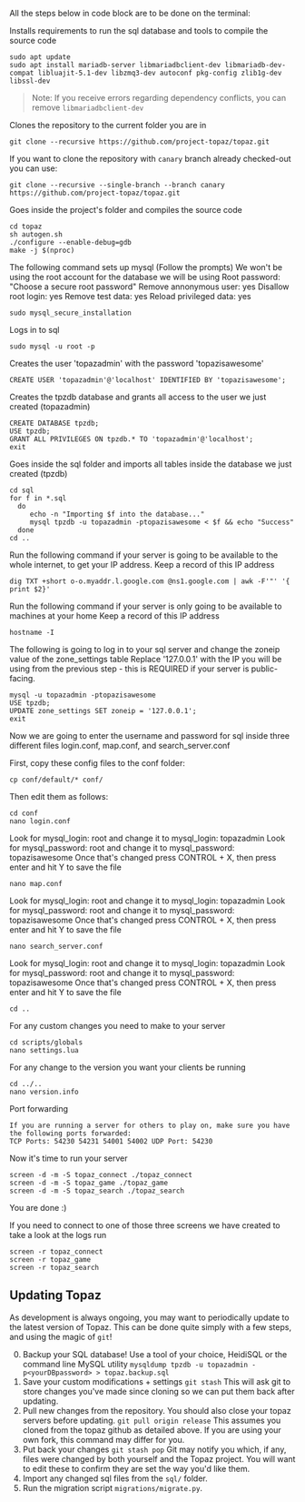 All the steps below in code block are to be done on the terminal:

Installs requirements to run the sql database and tools to compile the source code
```
sudo apt update
sudo apt install mariadb-server libmariadbclient-dev libmariadb-dev-compat libluajit-5.1-dev libzmq3-dev autoconf pkg-config zlib1g-dev libssl-dev
```
> Note: If you receive errors regarding dependency conflicts, you can remove `libmariadbclient-dev`


Clones the repository to the current folder you are in
```
git clone --recursive https://github.com/project-topaz/topaz.git
```

If you want to clone the repository with `canary` branch already checked-out you can use:
```
git clone --recursive --single-branch --branch canary https://github.com/project-topaz/topaz.git
```

Goes inside the project's folder and compiles the source code
```
cd topaz
sh autogen.sh
./configure --enable-debug=gdb
make -j $(nproc)
```

The following command sets up mysql (Follow the prompts)
We won't be using the root account for the database we will be using
Root password: "Choose a secure root password"
Remove annonymous user: yes
Disallow root login: yes
Remove test data: yes
Reload privileged data: yes
```
sudo mysql_secure_installation
```

Logs in to sql
```
sudo mysql -u root -p
```

Creates the user 'topazadmin' with the password 'topazisawesome'
```
CREATE USER 'topazadmin'@'localhost' IDENTIFIED BY 'topazisawesome';
```

Creates the tpzdb database and grants all access to the user we just created (topazadmin)
```
CREATE DATABASE tpzdb;
USE tpzdb;
GRANT ALL PRIVILEGES ON tpzdb.* TO 'topazadmin'@'localhost';
exit
```

Goes inside the sql folder and imports all tables inside the database we just created (tpzdb)
```
cd sql
for f in *.sql
  do
     echo -n "Importing $f into the database..."
     mysql tpzdb -u topazadmin -ptopazisawesome < $f && echo "Success"      
  done
cd ..
```

Run the following command if your server is going to be available to the whole internet, to get your IP address.
Keep a record of this IP address
```
dig TXT +short o-o.myaddr.l.google.com @ns1.google.com | awk -F'"' '{ print $2}'
```

Run the following command if your server is only going to be available to machines at your home
Keep a record of this IP address
```
hostname -I
```

The following is going to log in to your sql server and change the zoneip value of the zone_settings table
Replace '127.0.0.1' with the IP you will be using from the previous step - this is REQUIRED if your server is public-facing.
```
mysql -u topazadmin -ptopazisawesome
USE tpzdb;
UPDATE zone_settings SET zoneip = '127.0.0.1'; 
exit
```

Now we are going to enter the username and password for sql inside three different files login.conf, map.conf, and search_server.conf

First, copy these config files to the conf folder:
```
cp conf/default/* conf/
```

Then edit them as follows:

```
cd conf
nano login.conf
```
Look for mysql_login: root and change it to mysql_login: topazadmin
Look for mysql_password: root and change it to mysql_password: topazisawesome
Once that's changed press CONTROL + X, then press enter and hit Y to save the file
```
nano map.conf
```
Look for mysql_login: root and change it to mysql_login: topazadmin
Look for mysql_password: root and change it to mysql_password: topazisawesome
Once that's changed press CONTROL + X, then press enter and hit Y to save the file
```
nano search_server.conf
```
Look for mysql_login: root and change it to mysql_login: topazadmin
Look for mysql_password: root and change it to mysql_password: topazisawesome
Once that's changed press CONTROL + X, then press enter and hit Y to save the file
```
cd ..
```

For any custom changes you need to make to your server
```
cd scripts/globals
nano settings.lua
```

For any change to the version you want your clients be running
```
cd ../..
nano version.info
```
Port forwarding 
```
If you are running a server for others to play on, make sure you have 
the following ports forwarded: 
TCP Ports: 54230 54231 54001 54002 UDP Port: 54230
```
Now it's time to run your server
```
screen -d -m -S topaz_connect ./topaz_connect
screen -d -m -S topaz_game ./topaz_game
screen -d -m -S topaz_search ./topaz_search
```

You are done :)

If you need to connect to one of those three screens we have created to take a look at the logs run
```
screen -r topaz_connect
screen -r topaz_game
screen -r topaz_search
```

## Updating Topaz

As development is always ongoing, you may want to periodically update to the latest version of Topaz. This can be done quite simply with a few steps, and using the magic of `git`! 

0. Backup your SQL database!
Use a tool of your choice, HeidiSQL or the command line MySQL utility `mysqldump tpzdb -u topazadmin -p<yourDBpassword> > topaz.backup.sql`
1. Save your custom modifications + settings
```git stash```
This will ask git to store changes you've made since cloning so we can put them back after updating.
2. Pull new changes from the repository. You should also close your topaz servers before updating.
```git pull origin release```
This assumes you cloned from the topaz github as detailed above. If you are using your own fork, this command may differ for you.
3. Put back your changes
```git stash pop```
Git may notify you which, if any, files were changed by both yourself and the Topaz project. You will want to edit these to confirm they are set the way you'd like them.
4. Import any changed sql files from the `sql/` folder.
5. Run the migration script `migrations/migrate.py`.